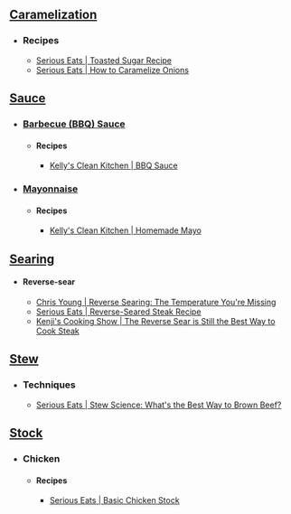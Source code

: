 ## [Caramelization](https://en.wikipedia.org/wiki/Caramelization)
- ### Recipes
	- [Serious Eats | Toasted Sugar Recipe](https://www.seriouseats.com/dry-toasted-sugar-granulated-caramel-recipe)
	- [Serious Eats | How to Caramelize Onions](https://www.seriouseats.com/caramelized-onions)
## [Sauce](https://en.wikipedia.org/wiki/Sauce)
- ### [Barbecue (BBQ) Sauce](https://en.wikipedia.org/wiki/Barbecue_sauce)
	- #### Recipes
		- [Kelly's Clean Kitchen | BBQ Sauce](https://kellyscleankitchen.com/2023/06/20/bbq-sauce-updated/)
- ### [Mayonnaise](https://en.wikipedia.org/wiki/Mayonnaise)
	- #### Recipes
		- [Kelly's Clean Kitchen | Homemade Mayo](https://kellyscleankitchen.com/2022/09/16/homemade-mayo/)
## [Searing](https://en.wikipedia.org/wiki/Searing)
- #### Reverse-sear
	- [Chris Young | Reverse Searing: The Temperature You're Missing](https://www.youtube.com/@ChrisYoungCooks)
	- [Serious Eats | Reverse-Seared Steak Recipe](https://www.seriouseats.com/reverse-seared-steak-recipe)
	- [Kenji's Cooking Show | The Reverse Sear is Still the Best Way to Cook Steak](https://www.youtube.com/watch?v=Azarsj8xlBk)
## [Stew](https://en.wikipedia.org/wiki/Stew)
- ### Techniques
	- [Serious Eats | Stew Science: What's the Best Way to Brown Beef?](https://www.seriouseats.com/stew-science-the-best-way-to-brown-beef)
## [Stock](https://en.wikipedia.org/wiki/Stock_(food))
- ### Chicken
	- #### Recipes
		- [Serious Eats | Basic Chicken Stock](https://www.seriouseats.com/best-rich-easy-white-chicken-stock-recipe)